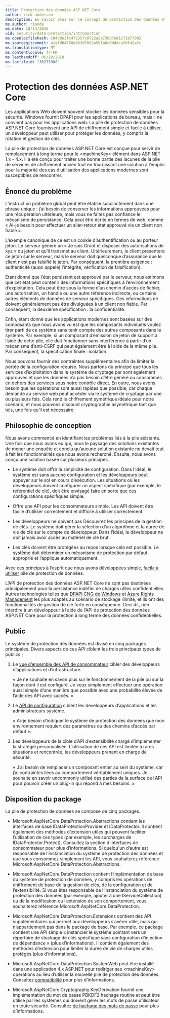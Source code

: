 ```yaml
---
title: Protection des données ASP.NET Core
author: rick-anderson
description: En savoir plus sur le concept de protection des données et les principes de conception de l’API de Protection de données ASP.NET Core.
ms.author: riande
ms.date: 10/14/2016
uid: security/data-protection/introduction
ms.openlocfilehash: c043de3fc472357c0722a5a736d7e811f1b77002
ms.sourcegitcommit: a1afd04758e663d7062a5bfa8a0d4dca38f42afc
ms.translationtype: MT
ms.contentlocale: fr-FR
ms.lasthandoff: 06/20/2018
ms.locfileid: "36273908"
---
```

# <a name="aspnet-core-data-protection"></a>Protection des données ASP.NET Core

Les applications Web doivent souvent stocker les données sensibles pour la sécurité. Windows fournit DPAPI pour les applications de bureau, mais il ne convient pas pour les applications web. La pile de protection de données ASP.NET Core fournissent une API de chiffrement simple et facile à utiliser, un développeur peut utiliser pour protéger les données, y compris la rotation et gestion de clés.

La pile de protection de données ASP.NET Core est conçue pour servir de remplacement à long terme pour le &lt;machineKey&gt; élément dans ASP.NET 1.x - 4.x. Il a été conçu pour traiter une bonne partie des lacunes de la pile de services de chiffrement ancien tout en fournissant une solution à l’emploi pour la majorité des cas d’utilisation des applications modernes sont susceptibles de rencontrer.

## <a name="problem-statement"></a>Énoncé du problème

L’instruction problème global peut être établie succinctement dans une phrase unique : j’ai besoin de conserver les informations approuvées pour une récupération ultérieure, mais vous ne faites pas confiance le mécanisme de persistance. Cela peut être écrite en termes de web, comme « Ai-je besoin pour effectuer un aller-retour état approuvé via un client non fiable ».

L’exemple canonique de ce est un cookie d’authentification ou au porteur jeton. Le serveur génère un « Je suis Groot et disposer des autorisations de xyz » du jeton et qu’il transmet au client. Ultérieurement, le client présentera ce jeton sur le serveur, mais le serveur doit quelconque d’assurance que le client n’est pas falsifié le jeton. Par conséquent, la première exigence : authenticité (aussi appelé) l’intégrité, vérification de falsification).

Étant donné que l’état persistant est approuvé par le serveur, nous estimons que cet état peut contenir des informations spécifiques à l’environnement d’exploitation. Cela peut être sous la forme d’un chemin d’accès de fichier, une autorisation, un handle ou une autre référence indirecte, ou certains autres éléments de données de serveur spécifiques. Ces informations ne doivent généralement pas être divulguées à un client non fiable. Par conséquent, la deuxième spécification : la confidentialité.

Enfin, étant donné que les applications modernes sont basées sur des composants que nous avons vu est que les composants individuels voulez tirer parti de ce système sans tenir compte des autres composants dans le système. Par exemple, si un composant d’émission de jeton de support à l’aide de cette pile, elle doit fonctionner sans interférence à partir d’un mécanisme d’anti-CSRF qui peut également être à l’aide de la même pile. Par conséquent, la spécification finale : isolation.

Nous pouvons fournir des contraintes supplémentaires afin de limiter la portée de la configuration requise. Nous partons du principe que tous les services d’exploitation dans le système de cryptage par sont également approuvés et que les données n’a pas besoin d’être généré ou consommés en dehors des services sous notre contrôle direct. En outre, nous avons besoin que les opérations sont aussi rapides que possible, car chaque demande au service web peut accéder via le système de cryptage par une ou plusieurs fois. Cela rend le chiffrement symétrique idéale pour notre scénario, et nous pouvons discount cryptographie asymétrique tant que tels, une fois qu’il est nécessaire.

## <a name="design-philosophy"></a>Philosophie de conception

Nous avons commencé en identifiant les problèmes liés à la pile existante. Une fois que nous avons eu qui, nous le paysage des solutions existantes de mener une enquête et conclu qu’aucune solution existante ne devait tout à fait les fonctionnalités que nous avons recherché. Ensuite, nous avons conçu une solution basée sur plusieurs principes.

* Le système doit offrir la simplicité de configuration. Dans l’idéal, le système est sans aucune configuration et les développeurs peut appuyer sur le sol en cours d’exécution. Les situations où les développeurs doivent configurer un aspect spécifique (par exemple, le référentiel de clé), doit être envisagé faire en sorte que ces configurations spécifiques simple.

* Offre une API pour les consommateurs simple. Les API doivent être facile d’utiliser correctement et difficile à utiliser correctement.

* Les développeurs ne doivent pas Découvrez les principes de la gestion de clés. Le système doit gérer la sélection d’un algorithme et la durée de vie de clé sur le compte de développeur. Dans l’idéal, le développeur ne doit jamais avoir accès au matériel de clé brut.

* Les clés doivent être protégées au repos lorsque cela est possible. Le système doit déterminer un mécanisme de protection par défaut approprié et l’applique automatiquement.

Avec ces principes à l’esprit que nous avons développées simple, [facile à utiliser](xref:security/data-protection/using-data-protection) pile de protection de données.

L’API de protection des données ASP.NET Core ne sont pas destinées principalement pour la persistance indéfini de charges utiles confidentielles. Autres technologies telles que [DPAPI CNG de Windows](https://msdn.microsoft.com/library/windows/desktop/hh706794%28v=vs.85%29.aspx) et [Azure Rights Management](https://docs.microsoft.com/rights-management/) les plus adaptés au scénario de stockage illimité, et ils ont des fonctionnalités de gestion de clé forte en conséquence. Ceci dit, rien interdire à un développeur à l’aide de l’API de protection des données ASP.NET Core pour la protection à long terme des données confidentielles.

## <a name="audience"></a>Public

Le système de protection des données est divisé en cinq packages principales. Divers aspects de ces API ciblent les trois principaux types de publics ;

1. Le [vue d’ensemble des API de consommateur](xref:security/data-protection/consumer-apis/overview) cibler des développeurs d’applications et d’infrastructure.

   « Je ne souhaite en savoir plus sur le fonctionnement de la pile ou sur la façon dont il est configuré. Je veux simplement effectuer une opération aussi simple d’une manière que possible avec une probabilité élevée de l’aide des API avec succès. »

2. Le [API de configuration](xref:security/data-protection/configuration/overview) ciblent les développeurs d’applications et les administrateurs système.

   « Ai-je besoin d’indiquer le système de protection des données que mon environnement requiert des paramètres ou des chemins d’accès par défaut ».

3. Les développeurs de la cible d’API d’extensibilité chargé d’implémenter la stratégie personnalisée. L’utilisation de ces API est limitée à rares situations et rencontrée, les développeurs prenant en charge de sécurité.

   « J’ai besoin de remplacer un composant entier au sein du système, car j’ai contraintes liées au comportement véritablement uniques. Je souhaite en savoir uncommonly utilisé des parties de la surface de l’API pour pouvoir créer un plug-in qui répond à mes besoins. »

## <a name="package-layout"></a>Disposition du package

La pile de protection de données se compose de cinq packages.

* Microsoft.AspNetCore.DataProtection.Abstractions contient les interfaces de base IDataProtectionProvider et IDataProtector. Il contient également des méthodes d’extension utiles qui peuvent faciliter l’utilisation de ces types (par exemple, les surcharges de IDataProtector.Protect). Consultez la section d’interfaces de consommateur pour plus d’informations. Si quelqu'un d’autre est responsable de l’instanciation du système de protection des données et que vous consommez simplement les API, vous souhaiterez référence Microsoft.AspNetCore.DataProtection.Abstractions.

* Microsoft.AspNetCore.DataProtection contient l’implémentation de base du système de protection de données, y compris les opérations de chiffrement de base de la gestion de clés, de la configuration et de l’extensibilité. Si vous êtes responsable de l’instanciation du système de protection des données (par exemple, ajouter à une IServiceCollection) ou de la modification ou l’extension de son comportement, vous souhaiterez référence Microsoft.AspNetCore.DataProtection.

* Microsoft.AspNetCore.DataProtection.Extensions contient des API supplémentaires qui permet aux développeurs s’avérer utile, mais qui n’appartiennent pas dans le package de base. Par exemple, ce package contient une API simple « instancier le système pointant vers un répertoire de stockage de clés spécifique sans configuration d’injection de dépendance » (plus d’informations). Il contient également des méthodes d’extension pour limiter la durée de vie de charges utiles protégés (plus d’informations).

* Microsoft.AspNetCore.DataProtection.SystemWeb peut être installé dans une application 4.x ASP.NET pour rediriger ses &lt;machineKey&gt; operations au lieu d’utiliser la nouvelle pile de protection des données. Consultez [compatibilité](xref:security/data-protection/compatibility/replacing-machinekey#compatibility-replacing-machinekey) pour plus d’informations.

* Microsoft.AspNetCore.Cryptography.KeyDerivation fournit une implémentation du mot de passe PBKDF2 hachage routine et peut être utilisé par les systèmes qui doivent gérer les mots de passe utilisateur en toute sécurité. Consultez [de hachage des mots de passe](xref:security/data-protection/consumer-apis/password-hashing) pour plus d’informations.
